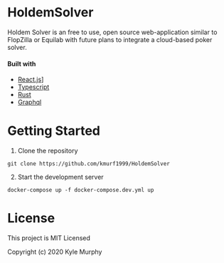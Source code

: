 # HoldemSolver

Holdem Solver is an free to use, open source web-application similar to FlopZilla or Equilab with future plans to integrate a cloud-based poker solver.

#### Built with

- [React.js][1]]
- [Typescript][2]
- [Rust][3]
- [Graphql][4]

[1]: #https://reactjs.org/
[2]: #https://www.typescriptlang.org/
[3]: #https://www.rust-lang.org/
[4]: #https://graphql.org/

# Getting Started

1. Clone the repository

`git clone https://github.com/kmurf1999/HoldemSolver`

2. Start the development server

`docker-compose up -f docker-compose.dev.yml up`

# License

This project is MIT Licensed

Copyright (c) 2020 Kyle Murphy
